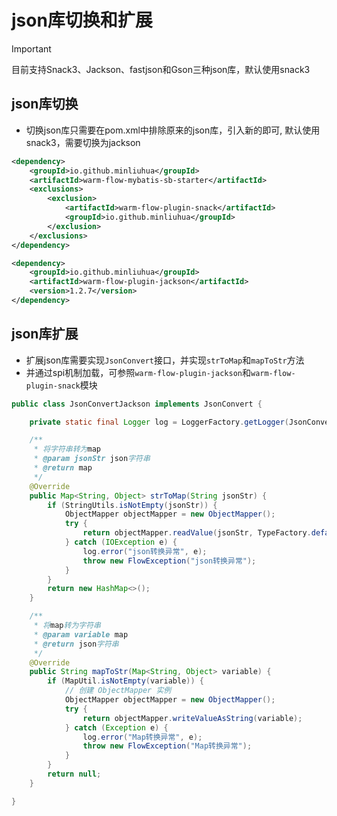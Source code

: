 # json库切换和扩展

> [!IMPORTANT]
> 目前支持Snack3、Jackson、fastjson和Gson三种json库，默认使用snack3

## json库切换
- 切换json库只需要在pom.xml中排除原来的json库，引入新的即可, 默认使用snack3，需要切换为jackson

```pom.xml
<dependency>
    <groupId>io.github.minliuhua</groupId>
    <artifactId>warm-flow-mybatis-sb-starter</artifactId>
    <exclusions>
        <exclusion>
            <artifactId>warm-flow-plugin-snack</artifactId>
            <groupId>io.github.minliuhua</groupId>
        </exclusion>
    </exclusions>
</dependency>

<dependency>
    <groupId>io.github.minliuhua</groupId>
    <artifactId>warm-flow-plugin-jackson</artifactId>
    <version>1.2.7</version>
</dependency>
```

## json库扩展
- 扩展json库需要实现`JsonConvert`接口，并实现`strToMap`和`mapToStr`方法
- 并通过spi机制加载，可参照`warm-flow-plugin-jackson`和`warm-flow-plugin-snack`模块

```java
public class JsonConvertJackson implements JsonConvert {

    private static final Logger log = LoggerFactory.getLogger(JsonConvertJackson.class);

    /**
     * 将字符串转为map
     * @param jsonStr json字符串
     * @return map
     */
    @Override
    public Map<String, Object> strToMap(String jsonStr) {
        if (StringUtils.isNotEmpty(jsonStr)) {
            ObjectMapper objectMapper = new ObjectMapper();
            try {
                return objectMapper.readValue(jsonStr, TypeFactory.defaultInstance().constructMapType(Map.class, String.class, Object.class));
            } catch (IOException e) {
                log.error("json转换异常", e);
                throw new FlowException("json转换异常");
            }
        }
        return new HashMap<>();
    }

    /**
     * 将map转为字符串
     * @param variable map
     * @return json字符串
     */
    @Override
    public String mapToStr(Map<String, Object> variable) {
        if (MapUtil.isNotEmpty(variable)) {
            // 创建 ObjectMapper 实例
            ObjectMapper objectMapper = new ObjectMapper();
            try {
                return objectMapper.writeValueAsString(variable);
            } catch (Exception e) {
                log.error("Map转换异常", e);
                throw new FlowException("Map转换异常");
            }
        }
        return null;
    }

}
```